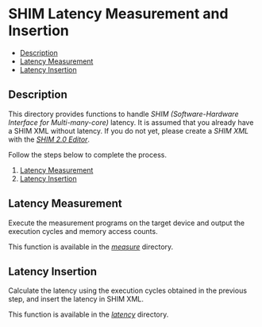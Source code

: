 # SHIM Latency Measurement and Insertion

  - [Description](#description)
  - [Latency Measurement](#latency-measurement)
  - [Latency Insertion](#latency-insertion)

## Description

This directory provides functions to handle *SHIM (Software-Hardware Interface for Multi-many-core)* latency.
It is assumed that you already have a SHIM XML without latency.  If you do not yet, please create a *SHIM XML* with the [*SHIM 2.0 Editor*](https://github.com/openshim/shim2).

Follow the steps below to complete the process.

 1. [Latency Measurement](#latency-measurement)
 2. [Latency Insertion](#latency-insertion)

## Latency Measurement

Execute the measurement programs on the target device and output the execution cycles and memory access counts.

This function is available in the [*measure*](./mesure) directory.

## Latency Insertion

Calculate the latency using the execution cycles obtained in the previous step, and insert the latency in SHIM XML.

This function is available in the [*latency*](./latency) directory.